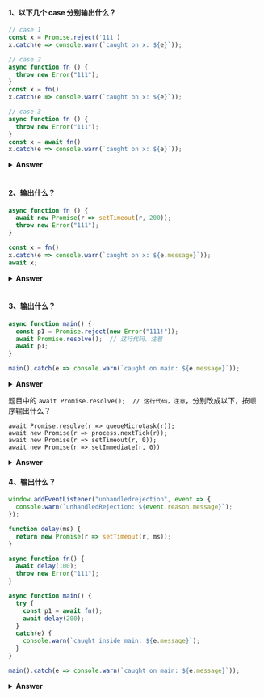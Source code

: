 #### 1、以下几个 case 分别输出什么？

```js
// case 1
const x = Promise.reject('111')
x.catch(e => console.warn(`caught on x: ${e}`));

// case 2
async function fn () {
  throw new Error("111");
}
const x = fn()
x.catch(e => console.warn(`caught on x: ${e}`));

// case 3
async function fn () {
  throw new Error("111");
}
const x = await fn()
x.catch(e => console.warn(`caught on x: ${e}`));
```

<details><summary><b>Answer</b></summary>
<p>

case 1:
```
caught on x: 111
```
case 2:
```
caught on x: Error: 111
```
case 3:
```
Uncaught Error: 111
```
</p>
</details>
<br/>

#### 2、输出什么？

```js
async function fn () {
  await new Promise(r => setTimeout(r, 200));
  throw new Error("111");
}

const x = fn()
x.catch(e => console.warn(`caught on x: ${e.message}`));
await x;
```
<details><summary><b>Answer</b></summary>

```
caught on x: 111
Uncaught Error: 111
```

因为每次 await x 都会抛错，去掉 await x 就只会输出caught on x: 111。
</details>
<br/>

#### 3、输出什么？

```js
async function main() {
  const p1 = Promise.reject(new Error("111!")); 
  await Promise.resolve();  // 这行代码，注意
  await p1;
}

main().catch(e => console.warn(`caught on main: ${e.message}`));
```

<details><summary><b>Answer</b></summary>
<p>

```
caught on main: 111!
```
为什么？因为 `await Promise.resolve()` 是微任务。

</p>
</details>

题目中的 `await Promise.resolve();  // 这行代码，注意`，分别改成以下，按顺序输出什么？

```
await Promise.resolve(r => queueMicrotask(r));
await new Promise(r => process.nextTick(r));
await new Promise(r => setTimeout(r, 0));
await new Promise(r => setImmediate(r, 0))
```

<details><summary><b>Answer</b></summary>
<p>

```
caught on main: 111!
caught on main: 111!
Uncaught (in promise) Error: 111!
Uncaught (in promise) Error: 111!
```
为什么？因为前两个是微任务，后两个是宏任务。

</p>
</details>

#### 4、输出什么？

```js
window.addEventListener("unhandledrejection", event => {
  console.warn(`unhandledRejection: ${event.reason.message}`);
});

function delay(ms) {
  return new Promise(r => setTimeout(r, ms));
}

async function fn() {
  await delay(100);
  throw new Error("111");
}

async function main() {
  try {
    const p1 = await fn();
    await delay(200);
  }
  catch(e) {
    console.warn(`caught inside main: ${e.message}`);
  }
}

main().catch(e => console.warn(`caught on main: ${e.message}`));
```

<details><summary><b>Answer</b></summary>
<p>

```
caught inside main: 111
```

</p>
</details>
